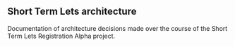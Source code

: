 ## Short Term Lets architecture

Documentation of architecture decisions made over the course of the Short Term Lets Registration Alpha project.
